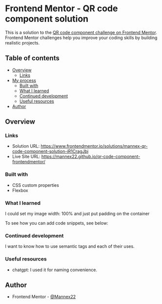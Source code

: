 # Frontend Mentor - QR code component solution

This is a solution to the [QR code component challenge on Frontend Mentor](https://www.frontendmentor.io/challenges/qr-code-component-iux_sIO_H). Frontend Mentor challenges help you improve your coding skills by building realistic projects. 

## Table of contents

- [Overview](#overview)
  - [Links](#links)
- [My process](#my-process)
  - [Built with](#built-with)
  - [What I learned](#what-i-learned)
  - [Continued development](#continued-development)
  - [Useful resources](#useful-resources)
- [Author](#author)


## Overview

### Links

- Solution URL: https://www.frontendmentor.io/solutions/mannex-qr-code-component-solution-iR1CragJbj
- Live Site URL: https://mannex22.github.io/qr-code-component-frontendmentor/

### Built with

- CSS custom properties
- Flexbox

### What I learned

I could set my image width: 100% and just put padding on the container

To see how you can add code snippets, see below:

### Continued development

I want to know how to use semantic tags and each of their uses.

### Useful resources

- chatgpt: I used it for naming convenience.

## Author

- Frontend Mentor - [@Mannex22](https://www.frontendmentor.io/profile/Mannex22)


